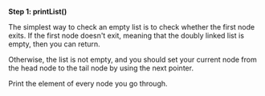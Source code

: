 <!--title={Traverse a Doubly Linked List}--> 

<!--badges={Algorithms:6,Python:4}-->

<!--concepts={The Linked List}-->

**Step 1: printList()**

The simplest way to check an empty list is to check whether the first node exits. If the first node doesn't exit, meaning that the doubly linked list is empty, then you can return.

Otherwise, the list is not empty, and you should set your current node from the head node to the tail node by using the next pointer.

Print the element of every node you go through.

